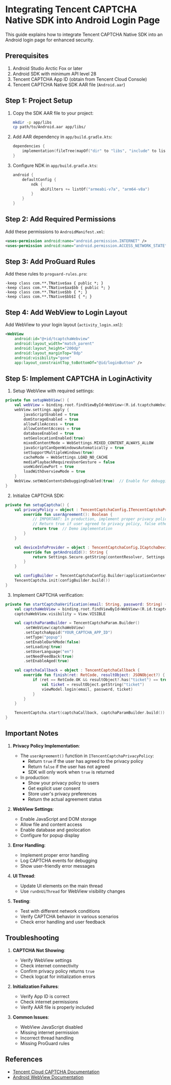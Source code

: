 # Integrating Tencent CAPTCHA Native SDK into Android Login Page

This guide explains how to integrate Tencent CAPTCHA Native SDK into an Android login page for enhanced security.

## Prerequisites

1. Android Studio Arctic Fox or later
2. Android SDK with minimum API level 28
3. Tencent CAPTCHA App ID (obtain from Tencent Cloud Console)
4. Tencent CAPTCHA Native SDK AAR file (`Android.aar`)

## Step 1: Project Setup

1. Copy the SDK AAR file to your project:
   ```bash
   mkdir -p app/libs
   cp path/to/Android.aar app/libs/
   ```

2. Add AAR dependency in `app/build.gradle.kts`:
   ```kotlin
   dependencies {
       implementation(fileTree(mapOf("dir" to "libs", "include" to listOf("*.aar"))))
   }
   ```

3. Configure NDK in `app/build.gradle.kts`:
   ```kotlin
   android {
       defaultConfig {
           ndk {
               abiFilters += listOf("armeabi-v7a", "arm64-v8a")
           }
       }
   }
   ```

## Step 2: Add Required Permissions

Add these permissions to `AndroidManifest.xml`:
```xml
<uses-permission android:name="android.permission.INTERNET" />
<uses-permission android:name="android.permission.ACCESS_NETWORK_STATE" />
```

## Step 3: Add ProGuard Rules

Add these rules to `proguard-rules.pro`:
```proguard
-keep class com.**.TNative$aa { public *; }
-keep class com.**.TNative$aa$bb { public *; }
-keep class com.**.TNative$bb { *; }
-keep class com.**.TNative$bb$I { *; }
```

## Step 4: Add WebView to Login Layout

Add WebView to your login layout (`activity_login.xml`):
```xml
<WebView
    android:id="@+id/tcaptchaWebview"
    android:layout_width="match_parent"
    android:layout_height="200dp"
    android:layout_marginTop="8dp"
    android:visibility="gone"
    app:layout_constraintTop_toBottomOf="@id/loginButton" />
```

## Step 5: Implement CAPTCHA in LoginActivity

1. Setup WebView with required settings:
```kotlin
private fun setupWebView() {
    val webView = binding.root.findViewById<WebView>(R.id.tcaptchaWebview)
    webView.settings.apply {
        javaScriptEnabled = true
        domStorageEnabled = true
        allowFileAccess = true
        allowContentAccess = true
        databaseEnabled = true
        setGeolocationEnabled(true)
        mixedContentMode = WebSettings.MIXED_CONTENT_ALWAYS_ALLOW
        javaScriptCanOpenWindowsAutomatically = true
        setSupportMultipleWindows(true)
        cacheMode = WebSettings.LOAD_NO_CACHE
        mediaPlaybackRequiresUserGesture = false
        useWideViewPort = true
        loadWithOverviewMode = true
    }
    WebView.setWebContentsDebuggingEnabled(true)  // Enable for debugging
}
```

2. Initialize CAPTCHA SDK:
```kotlin
private fun setupCaptcha() {
    val privacyPolicy = object : TencentCaptchaConfig.ITencentCaptchaPrivacyPolicy {
        override fun userAgreement(): Boolean {
            // IMPORTANT: In production, implement proper privacy policy checks
            // Return true if user agreed to privacy policy, false otherwise
            return true  // Demo implementation
        }
    }

    val deviceInfoProvider = object : TencentCaptchaConfig.ICaptchaDeviceInfoProvider {
        override fun getAndroidId(): String {
            return Settings.Secure.getString(contentResolver, Settings.Secure.ANDROID_ID)
        }
    }

    val configBuilder = TencentCaptchaConfig.Builder(applicationContext, privacyPolicy, deviceInfoProvider)
    TencentCaptcha.init(configBuilder.build())
}
```

3. Implement CAPTCHA verification:
```kotlin
private fun startCaptchaVerification(email: String, password: String) {
    val captchaWebView = binding.root.findViewById<WebView>(R.id.tcaptchaWebview)
    captchaWebView.visibility = View.VISIBLE

    val captchaParamBuilder = TencentCaptchaParam.Builder()
        .setWebView(captchaWebView)
        .setCaptchaAppid("YOUR_CAPTCHA_APP_ID")
        .setType("popup")
        .setEnableDarkMode(false)
        .setLoading(true)
        .setUserLanguage("en")
        .setNeedFeedBack(true)
        .setEnableAged(true)

    val captchaCallback = object : TencentCaptchaCallback {
        override fun finish(ret: RetCode, resultObject: JSONObject?) {
            if (ret == RetCode.OK && resultObject?.has("ticket") == true) {
                val ticket = resultObject.getString("ticket")
                viewModel.login(email, password, ticket)
            }
        }
    }

    TencentCaptcha.start(captchaCallback, captchaParamBuilder.build())
}
```

## Important Notes

1. **Privacy Policy Implementation**:
   - The `userAgreement()` function in `ITencentCaptchaPrivacyPolicy`:
     - Return `true` if the user has agreed to the privacy policy
     - Return `false` if the user has not agreed
     - SDK will only work when `true` is returned
   - In production:
     - Show your privacy policy to users
     - Get explicit user consent
     - Store user's privacy preferences
     - Return the actual agreement status

2. **WebView Settings**:
   - Enable JavaScript and DOM storage
   - Allow file and content access
   - Enable database and geolocation
   - Configure for popup display

3. **Error Handling**:
   - Implement proper error handling
   - Log CAPTCHA events for debugging
   - Show user-friendly error messages

4. **UI Thread**:
   - Update UI elements on the main thread
   - Use `runOnUiThread` for WebView visibility changes

5. **Testing**:
   - Test with different network conditions
   - Verify CAPTCHA behavior in various scenarios
   - Check error handling and user feedback

## Troubleshooting

1. **CAPTCHA Not Showing**:
   - Verify WebView settings
   - Check internet connectivity
   - Confirm privacy policy returns `true`
   - Check logcat for initialization errors

2. **Initialization Failures**:
   - Verify App ID is correct
   - Check internet permissions
   - Verify AAR file is properly included

3. **Common Issues**:
   - WebView JavaScript disabled
   - Missing internet permission
   - Incorrect thread handling
   - Missing ProGuard rules

## References

- [Tencent Cloud CAPTCHA Documentation](https://www.tencentcloud.com/document/product/1159/67265?lang=en&pg=)
- [Android WebView Documentation](https://developer.android.com/reference/android/webkit/WebView) 